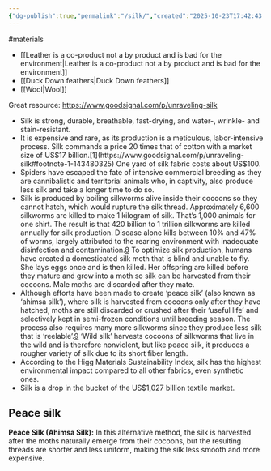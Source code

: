 ```yaml
---
{"dg-publish":true,"permalink":"/silk/","created":"2025-10-23T17:42:43.509+01:00","updated":"2025-10-23T18:06:08.672+01:00"}
---
```


#materials 

- [[Leather is a co-product not a by product and is bad for the environment\|Leather is a co-product not a by product and is bad for the environment]]
- [[Duck Down feathers\|Duck Down feathers]]
- [[Wool\|Wool]]

Great resource: https://www.goodsignal.com/p/unraveling-silk 

- Silk is strong, durable, breathable, fast-drying, and water-, wrinkle- and stain-resistant.
- It is expensive and rare, as its production is a meticulous, labor-intensive process. Silk commands a price 20 times that of cotton with a market size of US$17 billion.[1](https://www.goodsignal.com/p/unraveling-silk#footnote-1-143480325) One yard of silk fabric costs about US$100.
- Spiders have escaped the fate of intensive commercial breeding as they are cannibalistic and territorial animals who, in captivity, also produce less silk and take a longer time to do so.
- Silk is produced by boiling silkworms alive inside their cocoons so they cannot hatch, which would rupture the silk thread. Approximately 6,600 silkworms are killed to make 1 kilogram of silk. That’s 1,000 animals for one shirt. The result is that 420 billion to 1 trillion silkworms are killed annually for silk production. Disease alone kills between 10% and 47% of worms, largely attributed to the rearing environment with inadequate disinfection and contamination.[8](https://www.goodsignal.com/p/unraveling-silk#footnote-8-143480325) To optimize silk production, humans have created a domesticated silk moth that is blind and unable to fly. She lays eggs once and is then killed. Her offspring are killed before they mature and grow into a moth so silk can be harvested from their cocoons. Male moths are discarded after they mate.
- Although efforts have been made to create ‘peace silk’ (also known as ‘ahimsa silk’), where silk is harvested from cocoons only after they have hatched, moths are still discarded or crushed after their ‘useful life’ and selectively kept in semi-frozen conditions until breeding season. The process also requires many more silkworms since they produce less silk that is ‘reelable’.[9](https://www.goodsignal.com/p/unraveling-silk#footnote-9-143480325) ‘Wild silk’ harvests cocoons of silkworms that live in the wild and is therefore nonviolent, but like peace silk, it produces a rougher variety of silk due to its short fiber length.
- According to the Higg Materials Sustainability Index, silk has the highest environmental impact compared to all other fabrics, even synthetic ones.
- Silk is a drop in the bucket of the US$1,027 billion textile market.



## Peace silk
**Peace Silk (Ahimsa Silk):** In this alternative method, the silk is harvested after the moths naturally emerge from their cocoons, but the resulting threads are shorter and less uniform, making the silk less smooth and more expensive.